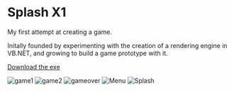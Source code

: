 # Splash X1

My first attempt at creating a game.

Initally founded by experimenting with the creation of a rendering engine in VB.NET, and growing to build a game prototype with it.

[Download the exe](https://github.com/jdngray77/SplashX1/releases/tag/1)

![game1](https://user-images.githubusercontent.com/50697488/171225971-3345d6ce-e1f3-4e37-bbac-5bba920ff99f.PNG)
![game2](https://user-images.githubusercontent.com/50697488/171225973-556de89f-2def-46c4-9856-c6833e476bef.PNG)
![gameover](https://user-images.githubusercontent.com/50697488/171225975-1ca5f55d-c078-4e6a-81bd-66bc25844806.PNG)
![Menu](https://user-images.githubusercontent.com/50697488/171225977-4d1f3da4-9f21-4d14-a2a5-8a6779cd158c.PNG)
![Splash](https://user-images.githubusercontent.com/50697488/171225979-dae71423-cea8-4a81-89db-6a7a7de6324a.PNG)
